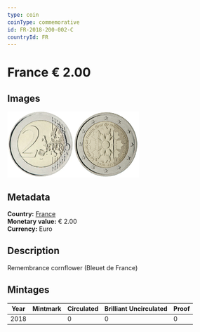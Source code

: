 ```yaml
---
type: coin
coinType: commemorative
id: FR-2018-200-002-C
countryId: FR
---
```


# France € 2.00

## Images

<img src="../../Images/common-2007-200.webp" height="150" alt="Front image"><img src="Images/FR-2018-200-002.webp" height="150" alt="Back image">

## Metadata

**Country:** [France](../../Countries/France/index.md)\
**Monetary value:** € 2.00\
**Currency:** Euro

## Description
Remembrance cornflower (Bleuet de France)

## Mintages

| Year | Mintmark | Circulated | Brilliant Uncirculated | Proof |
| ---- | -------- | ---------- | ---------------------- | ----- |
| 2018 | | 0 | 0 | 0 |
